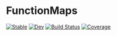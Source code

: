 # FunctionMaps

[![Stable](https://img.shields.io/badge/docs-stable-blue.svg)](https://daanhb.github.io/FunctionMaps.jl/stable/)
[![Dev](https://img.shields.io/badge/docs-dev-blue.svg)](https://daanhb.github.io/FunctionMaps.jl/dev/)
[![Build Status](https://github.com/daanhb/FunctionMaps.jl/actions/workflows/CI.yml/badge.svg?branch=main)](https://github.com/daanhb/FunctionMaps.jl/actions/workflows/CI.yml?query=branch%3Amain)
[![Coverage](https://codecov.io/gh/daanhb/FunctionMaps.jl/branch/main/graph/badge.svg)](https://codecov.io/gh/daanhb/FunctionMaps.jl)

